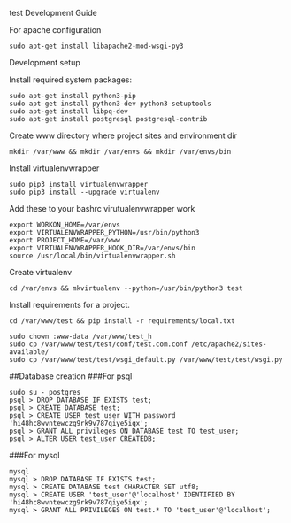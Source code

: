 test Development Guide

For apache configuration

    sudo apt-get install libapache2-mod-wsgi-py3

Development setup

Install required system packages:

    sudo apt-get install python3-pip
    sudo apt-get install python3-dev python3-setuptools
    sudo apt-get install libpq-dev
    sudo apt-get install postgresql postgresql-contrib

Create www directory where project sites and environment dir

    mkdir /var/www && mkdir /var/envs && mkdir /var/envs/bin

Install virtualenvwrapper

    sudo pip3 install virtualenvwrapper
    sudo pip3 install --upgrade virtualenv

Add these to your bashrc virutualenvwrapper work

    export WORKON_HOME=/var/envs
    export VIRTUALENVWRAPPER_PYTHON=/usr/bin/python3
    export PROJECT_HOME=/var/www
    export VIRTUALENVWRAPPER_HOOK_DIR=/var/envs/bin    
    source /usr/local/bin/virtualenvwrapper.sh

Create virtualenv

    cd /var/envs && mkvirtualenv --python=/usr/bin/python3 test


Install requirements for a project.

    cd /var/www/test && pip install -r requirements/local.txt

    sudo chown :www-data /var/www/test_h
    sudo cp /var/www/test/test/conf/test.com.conf /etc/apache2/sites-available/
    sudo cp /var/www/test/test/wsgi_default.py /var/www/test/test/wsgi.py


##Database creation
###For psql

    sudo su - postgres
    psql > DROP DATABASE IF EXISTS test;
    psql > CREATE DATABASE test;
    psql > CREATE USER test_user WITH password 'hi48hc8wvntewczg9rk9v787qiye5iqx';
    psql > GRANT ALL privileges ON DATABASE test TO test_user;
    psql > ALTER USER test_user CREATEDB;

    
###For mysql

    mysql
    mysql > DROP DATABASE IF EXISTS test;
    mysql > CREATE DATABASE test CHARACTER SET utf8;
    mysql > CREATE USER 'test_user'@'localhost' IDENTIFIED BY 'hi48hc8wvntewczg9rk9v787qiye5iqx';
    mysql > GRANT ALL PRIVILEGES ON test.* TO 'test_user'@'localhost';

